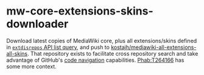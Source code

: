 # mw-core-extensions-skins-downloader

Download latest copies of MediaWiki core, plus all extensions/skins defined in [`extdisrepos` API list query](https://www.mediawiki.org/w/api.php?action=query&format=json&formatversion=2&list=extdistrepos), and push to [kostajh/mediawiki-all-extensions-all-skins](https://github.com/kostajh/mediawiki-all-extensions-all-skins). That repository exists to facilitate cross repository search and take advantage of GitHub's [code navigation](https://docs.github.com/en/free-pro-team@latest/github/managing-files-in-a-repository/navigating-code-on-github) capabilities. [Phab:T264166](https://phabricator.wikimedia.org/T264166) has some more context.
